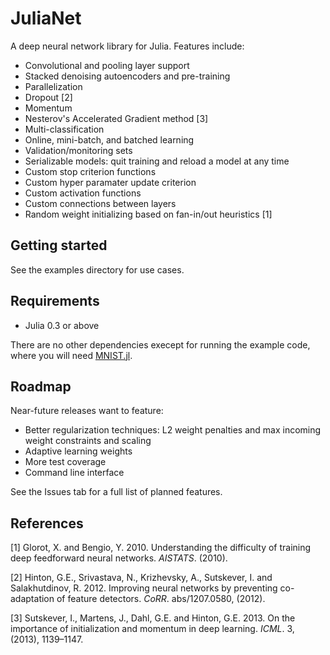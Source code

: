 JuliaNet
========

A deep neural network library for Julia. Features include:

-   Convolutional and pooling layer support
-   Stacked denoising autoencoders and pre-training
-   Parallelization
-   Dropout [2]
-   Momentum
-   Nesterov's Accelerated Gradient method [3]
-   Multi-classification
-   Online, mini-batch, and batched learning
-   Validation/monitoring sets
-   Serializable models: quit training and reload a model at any time
-   Custom stop criterion functions
-   Custom hyper paramater update criterion
-   Custom activation functions
-   Custom connections between layers
-   Random weight initializing based on fan-in/out heuristics [1]


Getting started
---------------

See the examples directory for use cases.


Requirements
------------

-   Julia 0.3 or above

There are no other dependencies execept for running the example code,
where you will need
[MNIST.jl](https://github.com/johnmyleswhite/MNIST.jl).


Roadmap
-------

Near-future releases want to feature:
-   Better regularization techniques: L2 weight penalties and max incoming weight constraints and scaling
-   Adaptive learning weights
-   More test coverage
-   Command line interface


See the Issues tab for a full list of planned features.


References
----------

[1] Glorot, X. and Bengio, Y. 2010. Understanding the difficulty of
training deep feedforward neural networks. *AISTATS*. (2010).

[2] Hinton, G.E., Srivastava, N., Krizhevsky, A., Sutskever, I. and
Salakhutdinov, R. 2012. Improving neural networks by preventing
co-adaptation of feature detectors. *CoRR*. abs/1207.0580, (2012).

[3] Sutskever, I., Martens, J., Dahl, G.E. and Hinton, G.E. 2013. On the
importance of initialization and momentum in deep learning. *ICML*. 3,
(2013), 1139–1147.

